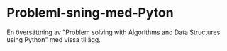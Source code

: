 # Probleml-sning-med-Pyton
En översättning av "Problem solving with Algorithms and Data Structures using Python" med vissa tillägg.
